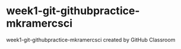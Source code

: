 # week1-git-githubpractice-mkramercsci
week1-git-githubpractice-mkramercsci created by GitHub Classroom
